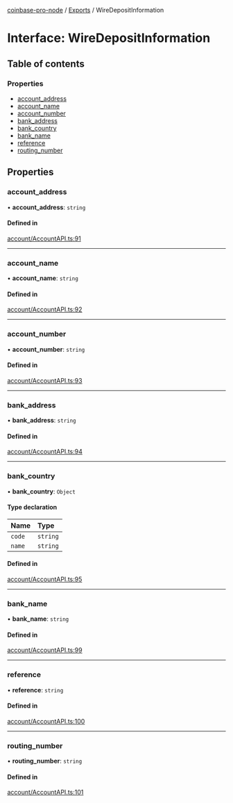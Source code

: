 [coinbase-pro-node](../README.md) / [Exports](../modules.md) / WireDepositInformation

# Interface: WireDepositInformation

## Table of contents

### Properties

- [account_address](WireDepositInformation.md#account_address)
- [account_name](WireDepositInformation.md#account_name)
- [account_number](WireDepositInformation.md#account_number)
- [bank_address](WireDepositInformation.md#bank_address)
- [bank_country](WireDepositInformation.md#bank_country)
- [bank_name](WireDepositInformation.md#bank_name)
- [reference](WireDepositInformation.md#reference)
- [routing_number](WireDepositInformation.md#routing_number)

## Properties

### account_address

• **account_address**: `string`

#### Defined in

[account/AccountAPI.ts:91](https://github.com/bennycode/coinbase-pro-node/blob/01e6d53/src/account/AccountAPI.ts#L91)

---

### account_name

• **account_name**: `string`

#### Defined in

[account/AccountAPI.ts:92](https://github.com/bennycode/coinbase-pro-node/blob/01e6d53/src/account/AccountAPI.ts#L92)

---

### account_number

• **account_number**: `string`

#### Defined in

[account/AccountAPI.ts:93](https://github.com/bennycode/coinbase-pro-node/blob/01e6d53/src/account/AccountAPI.ts#L93)

---

### bank_address

• **bank_address**: `string`

#### Defined in

[account/AccountAPI.ts:94](https://github.com/bennycode/coinbase-pro-node/blob/01e6d53/src/account/AccountAPI.ts#L94)

---

### bank_country

• **bank_country**: `Object`

#### Type declaration

| Name   | Type     |
| :----- | :------- |
| `code` | `string` |
| `name` | `string` |

#### Defined in

[account/AccountAPI.ts:95](https://github.com/bennycode/coinbase-pro-node/blob/01e6d53/src/account/AccountAPI.ts#L95)

---

### bank_name

• **bank_name**: `string`

#### Defined in

[account/AccountAPI.ts:99](https://github.com/bennycode/coinbase-pro-node/blob/01e6d53/src/account/AccountAPI.ts#L99)

---

### reference

• **reference**: `string`

#### Defined in

[account/AccountAPI.ts:100](https://github.com/bennycode/coinbase-pro-node/blob/01e6d53/src/account/AccountAPI.ts#L100)

---

### routing_number

• **routing_number**: `string`

#### Defined in

[account/AccountAPI.ts:101](https://github.com/bennycode/coinbase-pro-node/blob/01e6d53/src/account/AccountAPI.ts#L101)
